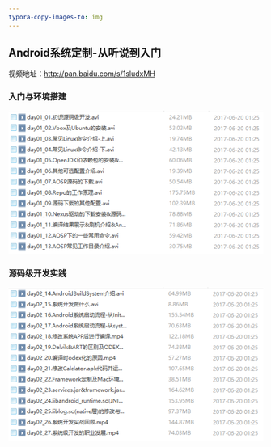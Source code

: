 ```yaml
---
typora-copy-images-to: img
---
```


## Android系统定制-从听说到入门

视频地址：http://pan.baidu.com/s/1sludxMH

### 入门与环境搭建

![1498130101434](img/1498130101434.png)

### 源码级开发实践

![1498130173691](img/1498130173691.png)